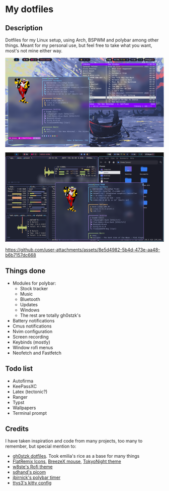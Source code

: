 # My dotfiles

## Description

Dotfiles for my Linux setup, using Arch, BSPWM and polybar among other things.
Meant for my personal use, but feel free to take what you want, most's not mine
either way.

![Desktop](./media/desktop_windows.png) 

![Btop and some windows](./media/btop.png)

https://github.com/user-attachments/assets/8e5d4982-5b4d-473e-aa48-b6b7157dc668

## Things done

- Modules for polybar:
    - Stock tracker
    - Music
    - Bluetooth
    - Updates
    - Windows
    - The rest are totally gh0stzk's
- Battery notifications
- Cmus notifications
- Nvim configuration
- Screen recording
- Keybinds (mostly)
- Window rofi menus
- Neofetch and Fastfetch

## Todo list

- Autofirma
- KeePassXC
- Latex (tectonic?)
- Ranger
- Typst
- Wallpapers
- Terminal prompt

## Credits

I have taken inspiration and code from many projects, too many to remember, but special mention to:
- [gh0stzk dotfiles](https://github.com/gh0stzk/dotfiles). Took emilia's rice as a base for many things
- [FlatRemix Icons](https://github.com/daniruiz/flat-remix), [BreezeX mouse](https://www.pling.com/p/1538515/), [TokyoNight theme](https://gist.github.com/CondensedMilk7/d1f10cd18e4583168c720d378b619d19)
- [w8ste's Rofi theme](https://github.com/w8ste/Tokyonight-rofi-theme)
- [sdhand's picom](https://github.com/sdhand/picom)
- [jbirnick's polybar timer](https://github.com/jbirnick/polybar-timer)
- [ttys3's kitty config](https://github.com/ttys3/my-kitty-config)
